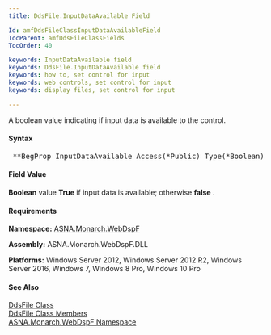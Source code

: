 ```yaml
---
title: DdsFile.InputDataAvailable Field

Id: amfDdsFileClassInputDataAvailableField
TocParent: amfDdsFileClassFields
TocOrder: 40

keywords: InputDataAvailable field
keywords: DdsFile.InputDataAvailable field
keywords: how to, set control for input
keywords: web controls, set control for input
keywords: display files, set control for input

---
```


A boolean value indicating if input data is available to the control.

#### Syntax
<pre class="prettyprint"> **BegProp InputDataAvailable Access(*Public) Type(*Boolean)** </pre>

<!--mine -->

#### Field Value
**Boolean** value **True** if input data is available; otherwise **false** .

#### Requirements
**Namespace:** [ASNA.Monarch.WebDspF](amfWebDspFNamespace.html)

**Assembly:** ASNA.Monarch.WebDspF.DLL

**Platforms:** Windows Server 2012, Windows Server 2012 R2, Windows Server 2016, Windows 7, Windows 8 Pro, Windows 10 Pro

#### See Also
[DdsFile Class](amfDdsFileClass.html) <br clear="none" /> [DdsFile Class Members](amfDdsFileClassMembers.html) <br clear="none" /> [ ASNA.Monarch.WebDspF Namespace](amfWebDspFNamespace.html) 
